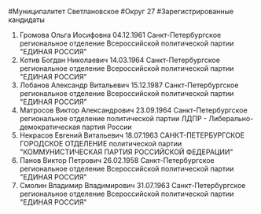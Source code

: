 #Муниципалитет
Светлановское
#Округ
27
#Зарегистрированные кандидаты
1. Громова Ольга Иосифовна 04.12.1961
Санкт-Петербургское региональное отделение Всероссийской политической партии "ЕДИНАЯ РОССИЯ"
2. Котив Богдан Николаевич 14.03.1964
Санкт-Петербургское региональное отделение Всероссийской политической партии "ЕДИНАЯ РОССИЯ"
3. Лобанов Александр Витальевич 15.12.1987
Санкт-Петербургское региональное отделение Всероссийской политической партии "ЕДИНАЯ РОССИЯ"
4. Матросов Виктор Александрович 23.09.1964
Санкт-Петербургское региональное отделение политической партии ЛДПР - Либерально-демократическая партия России
5. Некрасов Евгений Витальевич 18.07.1963
САНКТ-ПЕТЕРБУРГСКОЕ ГОРОДСКОЕ ОТДЕЛЕНИЕ политической партии "КОММУНИСТИЧЕСКАЯ ПАРТИЯ РОССИЙСКОЙ ФЕДЕРАЦИИ"
6. Панов Виктор Петрович 26.02.1958
Санкт-Петербургское региональное отделение Всероссийской политической партии "ЕДИНАЯ РОССИЯ"
7. Смолин Владимир Владимирович 31.07.1963
Санкт-Петербургское региональное отделение Всероссийской политической партии "ЕДИНАЯ РОССИЯ"
